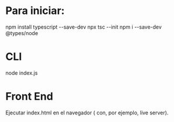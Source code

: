 # Para iniciar:

npm install typescript --save-dev
npx tsc --init
npm i --save-dev @types/node

# CLI
 node index.js

 # Front End

 Ejecutar index.html en el navegador ( con, por ejemplo, live server).

